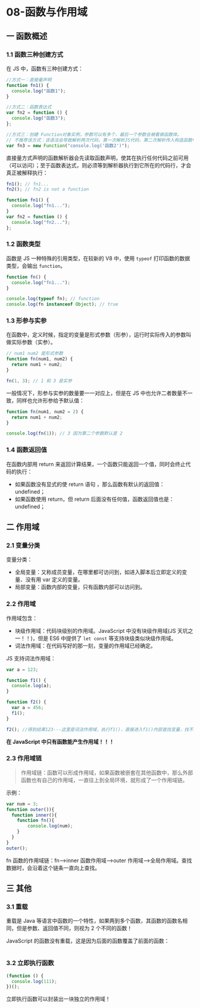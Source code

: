 # 08-函数与作用域

## 一 函数概述

### 1.1 函数三种创建方式

在 JS 中，函数有三种创建方式：

```js
//方式一：直接量声明
function fn1() {
  console.log("函数1");
}

//方式二：函数表达式
var fn2 = function () {
  console.log("函数3");
};

//方式三：创建 Function对象实例，参数可以有多个，最后一个参数会被看做函数体。
// 不推荐该方式：该语法会导致解析两次代码，第一次解析JS代码，第二次解析传入构造函数中的字符串，造成性能降低
var fn3 = new Function("console.log('函数2')");
```

直接量方式声明的函数解析器会先读取函数声明，使其在执行任何代码之前可用（可以访问）；至于函数表达式，则必须等到解析器执行到它所在的代码行，才会真正被解释执行：

```js
fn1(); // fn1...
fn2(); // fn2 is not a function

function fn1() {
  console.log("fn1...");
}
var fn2 = function () {
  console.log("fn2...");
};
```

### 1.2 函数类型

函数是 JS 一种特殊的引用类型，在较新的 V8 中，使用 `typeof` 打印函数的数据类型，会输出 `function`。

```js
function fn() {
  console.log("fn1...");
}

console.log(typeof fn); // function
console.log(fn instanceof Object); // true
```

### 1.3 形参与实参

在函数中，定义时候，指定的变量是形式参数（形参），运行时实际传入的参数叫做实际参数（实参）。

```js
// num1 num2 是形式参数
function fn(num1, num2) {
  return num1 + num2;
}

fn(1, 3); // 1 和 3 是实参
```

一般情况下，形参与实参的数量要一一对应上，但是在 JS 中也允许二者数量不一致，同样也允许形参给予默认值：

```js
function fn(num1, num2 = 2) {
  return num1 + num2;
}

console.log(fn(1)); // 3 因为第二个参数默认是 2
```

### 1.4 函数返回值

在函数内部用 return 来返回计算结果，一个函数只能返回一个值，同时会终止代码的执行：

- 如果函数没有显式的使 return 语句 ，那么函数有默认的返回值：undefined；
- 如果函数使用 return，但 return 后面没有任何值，函数返回值也是：undefined；

## 二 作用域

### 2.1 变量分类

变量分类：

- 全局变量：又称成员变量，在哪里都可访问到，如进入脚本后立即定义的变量、没有用 var 定义的变量。
- 局部变量：函数内部的变量，只有函数内部可以访问到。

### 2.2 作用域

作用域包含：

- 块级作用域：代码块级别的作用域。JavaScript 中没有块级作用域(JS 天坑之一！！)，但是 ES6 中提供了 `let const` 等支持块级类似块级作用域。
- 词法作用域：在代码写好的那一刻，变量的作用域已经确定。

JS 支持词法作用域：

```js
var a = 123;

function f1() {
  console.log(a);
}

function f2() {
  var a = 456;
  f1();
}

f2(); //得到结果123---这里是词法作用域，执行f1()，直接进入f1()内部查找变量，找不到，去全局查找
```

**在 JavaScript 中只有函数能产生作用域！！！**

### 2.3 作用域链

> 作用域链：函数可以形成作用域，如果函数被嵌套在其他函数中，那么外部函数也有自己的作用域，一直往上到全局环境，就形成了一个作用域链。

示例：

```js
var num = 3;
function outer()){
  function inner(){
    function fn(){
        console.log(num);
    }
  }
}
outer();
```

fn 函数的作用域链：fn-->inner 函数作用域-->outer 作用域-->全局作用域。查找数据时，会沿着这个链条一直向上查找。

## 三 其他

### 3.1 重载

重载是 Java 等语言中函数的一个特性，如果两到多个函数，其函数的函数名相同，但是参数、返回值不同，则视为 2 个不同的函数！

JavaScript 的函数没有重载，这是因为后面的函数覆盖了前面的函数：

```js

```

### 3.2 立即执行函数

```js
(function () {
  console.log(111);
})();
```

立即执行函数可以封装出一块独立的作用域！
